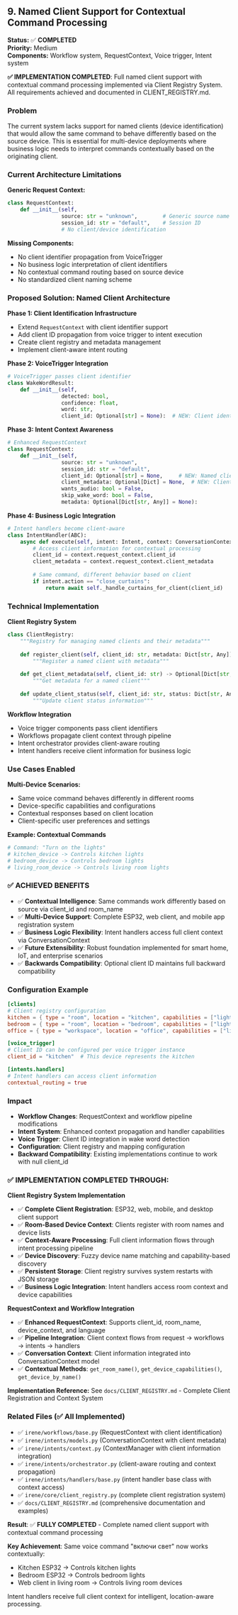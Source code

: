 ## 9. Named Client Support for Contextual Command Processing

**Status:** ✅ **COMPLETED**  
**Priority:** Medium  
**Components:** Workflow system, RequestContext, Voice trigger, Intent system

**✅ IMPLEMENTATION COMPLETED**: Full named client support with contextual command processing implemented via Client Registry System. All requirements achieved and documented in CLIENT_REGISTRY.md.

### Problem

The current system lacks support for named clients (device identification) that would allow the same command to behave differently based on the source device. This is essential for multi-device deployments where business logic needs to interpret commands contextually based on the originating client.

### Current Architecture Limitations

**Generic Request Context:**
```python
class RequestContext:
    def __init__(self,
                 source: str = "unknown",        # Generic source name
                 session_id: str = "default",    # Session ID
                 # No client/device identification
```

**Missing Components:**
- No client identifier propagation from VoiceTrigger
- No business logic interpretation of client identifiers
- No contextual command routing based on source device
- No standardized client naming scheme

### Proposed Solution: Named Client Architecture

**Phase 1: Client Identification Infrastructure**
- Extend `RequestContext` with client identifier support
- Add client ID propagation from voice trigger to intent execution
- Create client registry and metadata management
- Implement client-aware intent routing

**Phase 2: VoiceTrigger Integration**
```python
# VoiceTrigger passes client identifier
class WakeWordResult:
    def __init__(self, 
                 detected: bool,
                 confidence: float,
                 word: str,
                 client_id: Optional[str] = None):  # NEW: Client identifier
```

**Phase 3: Intent Context Awareness**
```python
# Enhanced RequestContext
class RequestContext:
    def __init__(self,
                 source: str = "unknown",
                 session_id: str = "default", 
                 client_id: Optional[str] = None,     # NEW: Named client
                 client_metadata: Optional[Dict] = None,  # NEW: Client data
                 wants_audio: bool = False,
                 skip_wake_word: bool = False,
                 metadata: Optional[Dict[str, Any]] = None):
```

**Phase 4: Business Logic Integration**
```python
# Intent handlers become client-aware
class IntentHandler(ABC):
    async def execute(self, intent: Intent, context: ConversationContext) -> IntentResult:
        # Access client information for contextual processing
        client_id = context.request_context.client_id
        client_metadata = context.request_context.client_metadata
        
        # Same command, different behavior based on client
        if intent.action == "close_curtains":
            return await self._handle_curtains_for_client(client_id)
```

### Technical Implementation

**Client Registry System**
```python
class ClientRegistry:
    """Registry for managing named clients and their metadata"""
    
    def register_client(self, client_id: str, metadata: Dict[str, Any]):
        """Register a named client with metadata"""
        
    def get_client_metadata(self, client_id: str) -> Optional[Dict[str, Any]]:
        """Get metadata for a named client"""
        
    def update_client_status(self, client_id: str, status: Dict[str, Any]):
        """Update client status information"""
```

**Workflow Integration**
- Voice trigger components pass client identifiers
- Workflows propagate client context through pipeline
- Intent orchestrator provides client-aware routing
- Intent handlers receive client information for business logic

### Use Cases Enabled

**Multi-Device Scenarios:**
- Same voice command behaves differently in different rooms
- Device-specific capabilities and configurations
- Contextual responses based on client location
- Client-specific user preferences and settings

**Example: Contextual Commands**
```python
# Command: "Turn on the lights"
# kitchen_device -> Controls kitchen lights
# bedroom_device -> Controls bedroom lights  
# living_room_device -> Controls living room lights
```

### ✅ **ACHIEVED BENEFITS**

- ✅ **Contextual Intelligence**: Same commands work differently based on source via client_id and room_name
- ✅ **Multi-Device Support**: Complete ESP32, web client, and mobile app registration system
- ✅ **Business Logic Flexibility**: Intent handlers access full client context via ConversationContext
- ✅ **Future Extensibility**: Robust foundation implemented for smart home, IoT, and enterprise scenarios
- ✅ **Backwards Compatibility**: Optional client ID maintains full backward compatibility

### Configuration Example

```toml
[clients]
# Client registry configuration
kitchen = { type = "room", location = "kitchen", capabilities = ["lighting", "music"] }
bedroom = { type = "room", location = "bedroom", capabilities = ["lighting", "climate"] }
office = { type = "workspace", location = "office", capabilities = ["lighting", "presentation"] }

[voice_trigger]
# Client ID can be configured per voice trigger instance
client_id = "kitchen"  # This device represents the kitchen

[intents.handlers]
# Intent handlers can access client information
contextual_routing = true
```

### Impact

- **Workflow Changes**: RequestContext and workflow pipeline modifications
- **Intent System**: Enhanced context propagation and handler capabilities
- **Voice Trigger**: Client ID integration in wake word detection
- **Configuration**: Client registry and mapping configuration
- **Backward Compatibility**: Existing implementations continue to work with null client_id

### ✅ **IMPLEMENTATION COMPLETED THROUGH:**

**Client Registry System Implementation**  
- ✅ **Complete Client Registration**: ESP32, web, mobile, and desktop client support
- ✅ **Room-Based Device Context**: Clients register with room names and device lists
- ✅ **Context-Aware Processing**: Full client information flows through intent processing pipeline
- ✅ **Device Discovery**: Fuzzy device name matching and capability-based discovery
- ✅ **Persistent Storage**: Client registry survives system restarts with JSON storage
- ✅ **Business Logic Integration**: Intent handlers access room context and device capabilities

**RequestContext and Workflow Integration**  
- ✅ **Enhanced RequestContext**: Supports client_id, room_name, device_context, and language
- ✅ **Pipeline Integration**: Client context flows from request → workflows → intents → handlers
- ✅ **Conversation Context**: Client information integrated into ConversationContext model
- ✅ **Contextual Methods**: `get_room_name()`, `get_device_capabilities()`, `get_device_by_name()`

**Implementation Reference:** See `docs/CLIENT_REGISTRY.md` - Complete Client Registration and Context System

### Related Files (✅ All Implemented)
- ✅ `irene/workflows/base.py` (RequestContext with client identification)
- ✅ `irene/intents/models.py` (ConversationContext with client metadata)
- ✅ `irene/intents/context.py` (ContextManager with client information integration)
- ✅ `irene/intents/orchestrator.py` (client-aware routing and context propagation)
- ✅ `irene/intents/handlers/base.py` (intent handler base class with context access)
- ✅ `irene/core/client_registry.py` (complete client registration system)
- ✅ `docs/CLIENT_REGISTRY.md` (comprehensive documentation and examples)

**Result**: ✅ **FULLY COMPLETED** - Complete named client support with contextual command processing

**Key Achievement**: Same voice command "включи свет" now works contextually:
- Kitchen ESP32 → Controls kitchen lights
- Bedroom ESP32 → Controls bedroom lights  
- Web client in living room → Controls living room devices

Intent handlers receive full client context for intelligent, location-aware processing.
